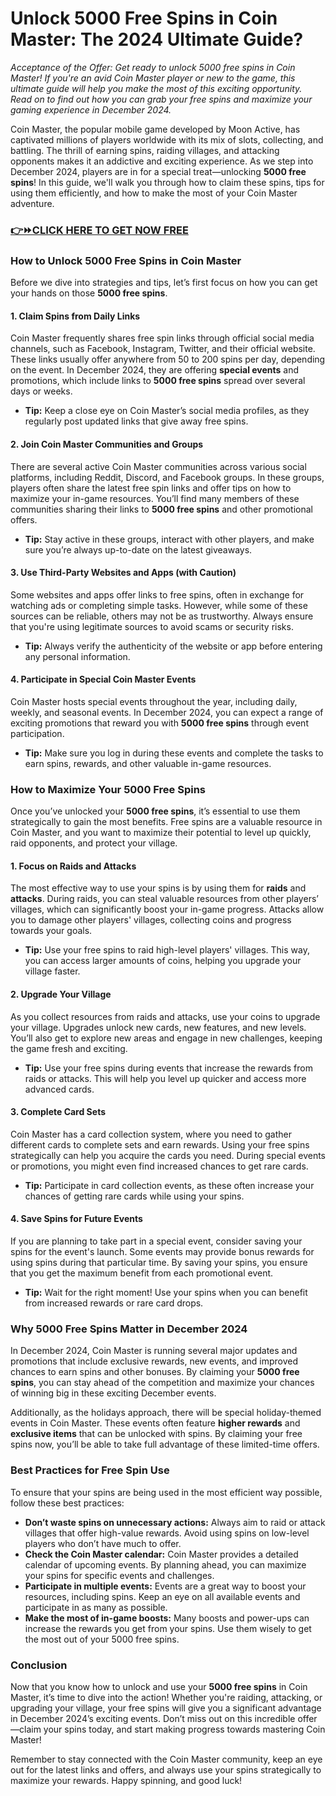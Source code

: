 # Unlock 5000 Free Spins in Coin Master: The 2024 Ultimate Guide?

*Acceptance of the Offer: Get ready to unlock 5000 free spins in Coin Master! If you're an avid Coin Master player or new to the game, this ultimate guide will help you make the most of this exciting opportunity. Read on to find out how you can grab your free spins and maximize your gaming experience in December 2024.*

Coin Master, the popular mobile game developed by Moon Active, has captivated millions of players worldwide with its mix of slots, collecting, and battling. The thrill of earning spins, raiding villages, and attacking opponents makes it an addictive and exciting experience. As we step into December 2024, players are in for a special treat—unlocking **5000 free spins**! In this guide, we'll walk you through how to claim these spins, tips for using them efficiently, and how to make the most of your Coin Master adventure.

### [👉⏩CLICK HERE TO GET NOW FREE](https://freeforyou.xyz/cms/)

### How to Unlock 5000 Free Spins in Coin Master

Before we dive into strategies and tips, let’s first focus on how you can get your hands on those **5000 free spins**.

#### 1. **Claim Spins from Daily Links**

Coin Master frequently shares free spin links through official social media channels, such as Facebook, Instagram, Twitter, and their official website. These links usually offer anywhere from 50 to 200 spins per day, depending on the event. In December 2024, they are offering **special events** and promotions, which include links to **5000 free spins** spread over several days or weeks.

- **Tip:** Keep a close eye on Coin Master’s social media profiles, as they regularly post updated links that give away free spins.

#### 2. **Join Coin Master Communities and Groups**

There are several active Coin Master communities across various social platforms, including Reddit, Discord, and Facebook groups. In these groups, players often share the latest free spin links and offer tips on how to maximize your in-game resources. You’ll find many members of these communities sharing their links to **5000 free spins** and other promotional offers. 

- **Tip:** Stay active in these groups, interact with other players, and make sure you’re always up-to-date on the latest giveaways.

#### 3. **Use Third-Party Websites and Apps (with Caution)**

Some websites and apps offer links to free spins, often in exchange for watching ads or completing simple tasks. However, while some of these sources can be reliable, others may not be as trustworthy. Always ensure that you're using legitimate sources to avoid scams or security risks.

- **Tip:** Always verify the authenticity of the website or app before entering any personal information.

#### 4. **Participate in Special Coin Master Events**

Coin Master hosts special events throughout the year, including daily, weekly, and seasonal events. In December 2024, you can expect a range of exciting promotions that reward you with **5000 free spins** through event participation. 

- **Tip:** Make sure you log in during these events and complete the tasks to earn spins, rewards, and other valuable in-game resources.

### How to Maximize Your 5000 Free Spins

Once you’ve unlocked your **5000 free spins**, it’s essential to use them strategically to gain the most benefits. Free spins are a valuable resource in Coin Master, and you want to maximize their potential to level up quickly, raid opponents, and protect your village.

#### 1. **Focus on Raids and Attacks**

The most effective way to use your spins is by using them for **raids** and **attacks**. During raids, you can steal valuable resources from other players’ villages, which can significantly boost your in-game progress. Attacks allow you to damage other players' villages, collecting coins and progress towards your goals.

- **Tip:** Use your free spins to raid high-level players' villages. This way, you can access larger amounts of coins, helping you upgrade your village faster.

#### 2. **Upgrade Your Village**

As you collect resources from raids and attacks, use your coins to upgrade your village. Upgrades unlock new cards, new features, and new levels. You’ll also get to explore new areas and engage in new challenges, keeping the game fresh and exciting.

- **Tip:** Use your free spins during events that increase the rewards from raids or attacks. This will help you level up quicker and access more advanced cards.

#### 3. **Complete Card Sets**

Coin Master has a card collection system, where you need to gather different cards to complete sets and earn rewards. Using your free spins strategically can help you acquire the cards you need. During special events or promotions, you might even find increased chances to get rare cards.

- **Tip:** Participate in card collection events, as these often increase your chances of getting rare cards while using your spins.

#### 4. **Save Spins for Future Events**

If you are planning to take part in a special event, consider saving your spins for the event's launch. Some events may provide bonus rewards for using spins during that particular time. By saving your spins, you ensure that you get the maximum benefit from each promotional event.

- **Tip:** Wait for the right moment! Use your spins when you can benefit from increased rewards or rare card drops.

### Why 5000 Free Spins Matter in December 2024

In December 2024, Coin Master is running several major updates and promotions that include exclusive rewards, new events, and improved chances to earn spins and other bonuses. By claiming your **5000 free spins**, you can stay ahead of the competition and maximize your chances of winning big in these exciting December events.

Additionally, as the holidays approach, there will be special holiday-themed events in Coin Master. These events often feature **higher rewards** and **exclusive items** that can be unlocked with spins. By claiming your free spins now, you’ll be able to take full advantage of these limited-time offers.

### Best Practices for Free Spin Use

To ensure that your spins are being used in the most efficient way possible, follow these best practices:

- **Don’t waste spins on unnecessary actions:** Always aim to raid or attack villages that offer high-value rewards. Avoid using spins on low-level players who don’t have much to offer.
- **Check the Coin Master calendar:** Coin Master provides a detailed calendar of upcoming events. By planning ahead, you can maximize your spins for specific events and challenges.
- **Participate in multiple events:** Events are a great way to boost your resources, including spins. Keep an eye on all available events and participate in as many as possible.
- **Make the most of in-game boosts:** Many boosts and power-ups can increase the rewards you get from your spins. Use them wisely to get the most out of your 5000 free spins.

### Conclusion

Now that you know how to unlock and use your **5000 free spins** in Coin Master, it’s time to dive into the action! Whether you're raiding, attacking, or upgrading your village, your free spins will give you a significant advantage in December 2024’s exciting events. Don’t miss out on this incredible offer—claim your spins today, and start making progress towards mastering Coin Master!

Remember to stay connected with the Coin Master community, keep an eye out for the latest links and offers, and always use your spins strategically to maximize your rewards. Happy spinning, and good luck!
